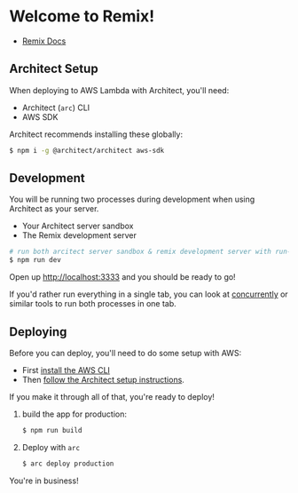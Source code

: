 # Welcome to Remix!

- [Remix Docs](https://remix.run/docs)

## Architect Setup

When deploying to AWS Lambda with Architect, you'll need:

- Architect (`arc`) CLI
- AWS SDK

Architect recommends installing these globally:

```sh
$ npm i -g @architect/architect aws-sdk
```

## Development

You will be running two processes during development when using Architect as your server.

- Your Architect server sandbox 
- The Remix development server

```sh
# run both arcitect server sandbox & remix development server with run-p
$ npm run dev
```

Open up [http://localhost:3333](http://localhost:3333) and you should be ready to go!

If you'd rather run everything in a single tab, you can look at [concurrently](https://npm.im/concurrently) or similar tools to run both processes in one tab.

## Deploying

Before you can deploy, you'll need to do some setup with AWS:

- First [install the AWS CLI](https://docs.aws.amazon.com/cli/latest/userguide/install-cliv2.html)
- Then [follow the Architect setup instructions](https://arc.codes/docs/en/guides/get-started/detailed-aws-setup).

If you make it through all of that, you're ready to deploy!

1. build the app for production:

   ```sh
   $ npm run build
   ```

2. Deploy with `arc`

   ```sh
   $ arc deploy production
   ```

You're in business!
